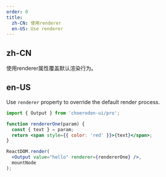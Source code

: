 ```yaml
---
order: 0
title:
  zh-CN: 使用renderer
  en-US: Use renderer
---
```


## zh-CN

使用renderer属性覆盖默认渲染行为。

## en-US

Use `renderer` property to override the default render process.

````jsx
import { Output } from 'choerodon-ui/pro';

function rendererOne(param) {
  const { text } = param;
  return <span style={{ color: 'red' }}>{text}</span>;
}

ReactDOM.render(
  <Output value="hello" renderer={rendererOne} />,
  mountNode
);
````
